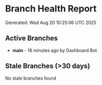 # Branch Health Report
Generated: Wed Aug 20 10:25:06 UTC 2025

## Active Branches
- **main** - 18 minutes ago by Dashboard Bot

## Stale Branches (>30 days)
No stale branches found
